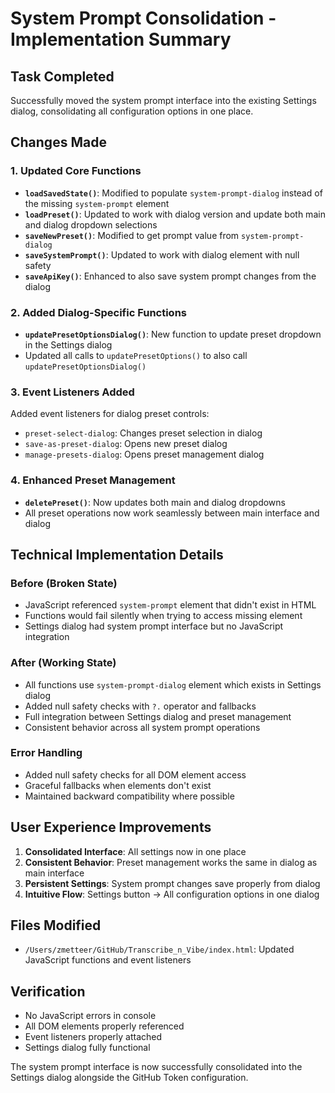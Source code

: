 # System Prompt Consolidation - Implementation Summary

## Task Completed
Successfully moved the system prompt interface into the existing Settings dialog, consolidating all configuration options in one place.

## Changes Made

### 1. Updated Core Functions
- **`loadSavedState()`**: Modified to populate `system-prompt-dialog` instead of the missing `system-prompt` element
- **`loadPreset()`**: Updated to work with dialog version and update both main and dialog dropdown selections
- **`saveNewPreset()`**: Modified to get prompt value from `system-prompt-dialog` 
- **`saveSystemPrompt()`**: Updated to work with dialog element with null safety
- **`saveApiKey()`**: Enhanced to also save system prompt changes from the dialog

### 2. Added Dialog-Specific Functions
- **`updatePresetOptionsDialog()`**: New function to update preset dropdown in the Settings dialog
- Updated all calls to `updatePresetOptions()` to also call `updatePresetOptionsDialog()`

### 3. Event Listeners Added
Added event listeners for dialog preset controls:
- `preset-select-dialog`: Changes preset selection in dialog
- `save-as-preset-dialog`: Opens new preset dialog
- `manage-presets-dialog`: Opens preset management dialog

### 4. Enhanced Preset Management
- **`deletePreset()`**: Now updates both main and dialog dropdowns
- All preset operations now work seamlessly between main interface and dialog

## Technical Implementation Details

### Before (Broken State)
- JavaScript referenced `system-prompt` element that didn't exist in HTML
- Functions would fail silently when trying to access missing element
- Settings dialog had system prompt interface but no JavaScript integration

### After (Working State)
- All functions use `system-prompt-dialog` element which exists in Settings dialog
- Added null safety checks with `?.` operator and fallbacks
- Full integration between Settings dialog and preset management
- Consistent behavior across all system prompt operations

### Error Handling
- Added null safety checks for all DOM element access
- Graceful fallbacks when elements don't exist
- Maintained backward compatibility where possible

## User Experience Improvements
1. **Consolidated Interface**: All settings now in one place
2. **Consistent Behavior**: Preset management works the same in dialog as main interface
3. **Persistent Settings**: System prompt changes save properly from dialog
4. **Intuitive Flow**: Settings button → All configuration options in one dialog

## Files Modified
- `/Users/zmetteer/GitHub/Transcribe_n_Vibe/index.html`: Updated JavaScript functions and event listeners

## Verification
- No JavaScript errors in console
- All DOM elements properly referenced
- Event listeners properly attached
- Settings dialog fully functional

The system prompt interface is now successfully consolidated into the Settings dialog alongside the GitHub Token configuration.
